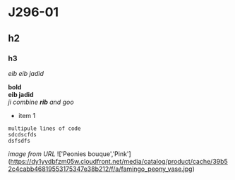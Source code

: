 # J296-01
## h2
### h3
*eib*
_eib jadid_

**bold** <br>
__eib jadid__ <br>
_ji combine **rib** and goo_

* item 1
```
multipule lines of code
sdcdscfds
dsfsdfs
```
*image from URL*
!['Peonies bouque','Pink']
(https://dy1yydbfzm05w.cloudfront.net/media/catalog/product/cache/39b52c4cabb46819553175347e38b212/f/a/famingo_peony_vase.jpg)
